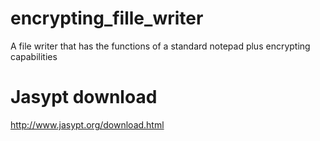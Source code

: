 # encrypting_fille_writer
A file writer that has the functions of a standard notepad plus encrypting capabilities

# Jasypt download

http://www.jasypt.org/download.html

